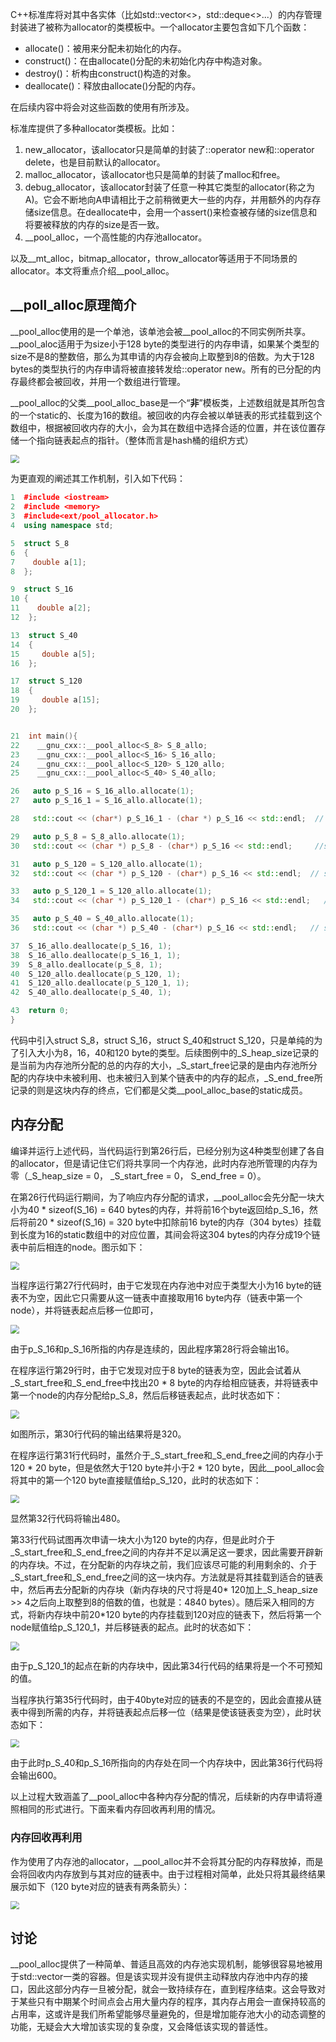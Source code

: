 
C++标准库将对其中各实体（比如std::vector<>，std::deque<>...）的内存管理封装进了被称为allocator的类模板中。一个allocator主要包含如下几个函数：

- allocate()：被用来分配未初始化的内存。
- construct()：在由allocate()分配的未初始化内存中构造对象。
- destroy()：析构由construct()构造的对象。
- deallocate()：释放由allocate()分配的内存。

在后续内容中将会对这些函数的使用有所涉及。

标准库提供了多种allocator类模板。比如：

1. new_allocator，该allocator只是简单的封装了::operator new和::operator delete，也是目前默认的allocator。
2. malloc_allocator，该allocator也只是简单的封装了malloc和free。
3. debug_allocator，该allocator封装了任意一种其它类型的allocator(称之为A)。它会不断地向A申请相比于之前稍微更大一些的内存，并用额外的内存存储size信息。在deallocate中，会用一个assert()来检查被存储的size信息和将要被释放的内存的size是否一致。
4. __pool_alloc，一个高性能的内存池allocator。

以及__mt_alloc，bitmap_allocator，throw_allocator等适用于不同场景的allocator。本文将重点介绍\_\_pool_alloc。



## \_\_poll_alloc原理简介

\_\_pool_alloc使用的是一个单池，该单池会被\_\_pool_alloc的不同实例所共享。\_\_pool_aloc适用于为size小于128 byte的类型进行的内存申请，如果某个类型的size不是8的整数倍，那么为其申请的内存会被向上取整到8的倍数。为大于128 bytes的类型执行的内存申请将被直接转发给::operator new。所有的已分配的内存最终都会被回收，并用一个数组进行管理。

\_\_pool_alloc的父类\_\_pool_alloc_base是一个“**非**”模板类，上述数组就是其所包含的一个static的、长度为16的数组。被回收的内存会被以单链表的形式挂载到这个数组中，根据被回收内存的大小，会为其在数组中选择合适的位置，并在该位置存储一个指向链表起点的指针。（整体而言是hash桶的组织方式）

<img src="https://github.com/Walton1128/STL-soruce-code-read/blob/main/Figures/image-20210206174947789.png" style="zoom:85%;" />

为更直观的阐述其工作机制，引入如下代码：

```c++
1  #include <iostream>
2  #include <memory>
3  #include<ext/pool_allocator.h>
4  using namespace std;

5  struct S_8
6  {
7    double a[1];
8  };

9  struct S_16
10 {
11    double a[2];
12  };

13  struct S_40
14  {
15     double a[5];
16  };

17  struct S_120
18  {
19     double a[15];
20  };


21  int main(){
22    __gnu_cxx::__pool_alloc<S_8> S_8_allo;
23    __gnu_cxx::__pool_alloc<S_16> S_16_allo;
24    __gnu_cxx::__pool_alloc<S_120> S_120_allo;
25    __gnu_cxx::__pool_alloc<S_40> S_40_allo;

26   auto p_S_16 = S_16_allo.allocate(1); 
27   auto p_S_16_1 = S_16_allo.allocate(1); 

28   std::cout << (char*) p_S_16_1 - (char *) p_S_16 << std::endl;  // should output 16 

29   auto p_S_8 = S_8_allo.allocate(1);
30   std::cout << (char *) p_S_8 - (char*) p_S_16 << std::endl;     //should output 320

31   auto p_S_120 = S_120_allo.allocate(1);
32   std::cout << (char *) p_S_120 - (char*) p_S_16 << std::endl;  // should output 480 

33   auto p_S_120_1 = S_120_allo.allocate(1);
34   std::cout << (char *) p_S_120_1 - (char*) p_S_16 << std::endl;   // a unpredictale value

35   auto p_S_40 = S_40_allo.allocate(1);
36   std::cout << (char *) p_S_40 - (char*) p_S_16 << std::endl;   // shoud output 600

37  S_16_allo.deallocate(p_S_16, 1);
38  S_16_allo.deallocate(p_S_16_1, 1);
39  S_8_allo.deallocate(p_S_8, 1);
40  S_120_allo.deallocate(p_S_120, 1);
41  S_120_allo.deallocate(p_S_120_1, 1);
42  S_40_allo.deallocate(p_S_40, 1);

43  return 0;
}
```

代码中引入struct S_8，struct S_16，struct S_40和struct S_120，只是单纯的为了引入大小为8，16，40和120 byte的类型。后续图例中的\_S_heap_size记录的是当前为内存池所分配的总的内存的大小，_S_start_free记录的是由内存池所分配的内存块中未被利用、也未被归入到某个链表中的内存的起点，_S_end_free所记录的则是这块内存的终点，它们都是父类\_\_pool_alloc_base的static成员。

## 内存分配

编译并运行上述代码，当代码运行到第26行后，已经分别为这4种类型创建了各自的allocator，但是请记住它们将共享同一个内存池，此时内存池所管理的内存为零（\_S_heap_size = 0， _S_start_free = 0， S_end_free = 0）。

在第26行代码运行期间，为了响应内存分配的请求，\_\_pool_alloc会先分配一块大小为40 * sizeof(S_16) = 640 bytes的内存，并将前16个byte返回给p_S_16，然后将前20 * sizeof(S_16) = 320 byte中扣除前16 byte的内存（304 bytes）挂载到长度为16的static数组中的对应位置，其间会将这304 bytes的内存分成19个链表中前后相连的node。图示如下：

<img src="https://github.com/Walton1128/STL-soruce-code-read/blob/main/Figures/image-20210206182331049.png" style="zoom:85%;" />

当程序运行第27行代码时，由于它发现在内存池中对应于类型大小为16 byte的链表不为空，因此它只需要从这一链表中直接取用16 byte内存（链表中第一个node），并将链表起点后移一位即可，

<img src="https://github.com/Walton1128/STL-soruce-code-read/blob/main/Figures/image-20210206183459493.png" style="zoom:85%;" />

由于p_S_16和p_S_16所指的内存是连续的，因此程序第28行将会输出16。

在程序运行第29行时，由于它发现对应于8 byte的链表为空，因此会试着从\_S_start_free和\_S_end_free中找出20 * 8 byte的内存给相应链表，并将链表中第一个node的内存分配给p_S_8，然后后移链表起点，此时状态如下：

<img src="https://github.com/Walton1128/STL-soruce-code-read/blob/main/Figures/image-20210206184631922.png" style="zoom:85%;" />

如图所示，第30行代码的输出结果将是320。

在程序运行第31行代码时，虽然介于\_S_start_free和\_S_end_free之间的内存小于120 * 20 byte，但是依然大于120 byte并小于2 * 120 byte，因此\_\_pool_alloc会将其中的第一个120 byte直接赋值给p_S_120，此时的状态如下：

<img src="https://github.com/Walton1128/STL-soruce-code-read/blob/main/Figures/image-20210206191500779.png" style="zoom:85%;" />

显然第32行代码将输出480。

第33行代码试图再次申请一块大小为120 byte的内存，但是此时介于\_S_start_free和\_S_end_free之间的内存并不足以满足这一要求，因此需要开辟新的内存块。不过，在分配新的内存块之前，我们应该尽可能的利用剩余的、介于\_S_start_free和\_S_end_free之间的这一块内存。方法就是将其挂载到适合的链表中，然后再去分配新的内存块（新内存块的尺寸将是40* 120加上\_S_heap_size >> 4之后向上取整到8的倍数的值，也就是：4840 bytes）。随后采入相同的方式，将新内存块中前20*120 byte的内存挂载到120对应的链表下，然后将第一个node赋值给p_S_120_1，并后移链表的起点。此时的状态如下：

<img src="https://github.com/Walton1128/STL-soruce-code-read/blob/main/Figures/image-20210206192613729.png" style="zoom:85%;" />

由于p_S_120_1的起点在新的内存块中，因此第34行代码的结果将是一个不可预知的值。

当程序执行第35行代码时，由于40byte对应的链表的不是空的，因此会直接从链表中得到所需的内存，并将链表起点后移一位（结果是使该链表变为空），此时状态如下：

<img src="https://github.com/Walton1128/STL-soruce-code-read/blob/main/Figures/image-20210206193140157.png" style="zoom:85%;" />

由于此时p_S_40和p_S_16所指向的内存处在同一个内存块中，因此第36行代码将会输出600。

以上过程大致涵盖了\_\_pool_alloc中各种内存分配的情况，后续新的内存申请将遵照相同的形式进行。下面来看内存回收再利用的情况。

### 内存回收再利用

作为使用了内存池的allocator，\_\_pool_alloc并不会将其分配的内存释放掉，而是会将回收内内存放到与其对应的链表中。由于过程相对简单，此处只将其最终结果展示如下（120 byte对应的链表有两条箭头）：

<img src="https://github.com/Walton1128/STL-soruce-code-read/blob/main/Figures/image-20210206230032745.png" style="zoom:85%;" />



## 讨论

\_\_pool_alloc提供了一种简单、普适且高效的内存池实现机制，能够很容易地被用于std::vector一类的容器。但是该实现并没有提供主动释放内存池中内存的接口，因此这部分内存一旦被分配，就会一致持续存在，直到程序结束。这会导致对于某些只有中期某个时间点会占用大量内存的程序，其内存占用会一直保持较高的占用率，这或许是我们所希望能够尽量避免的，但是增加能存池大小的动态调整的功能，无疑会大大增加该实现的复杂度，又会降低该实现的普适性。














